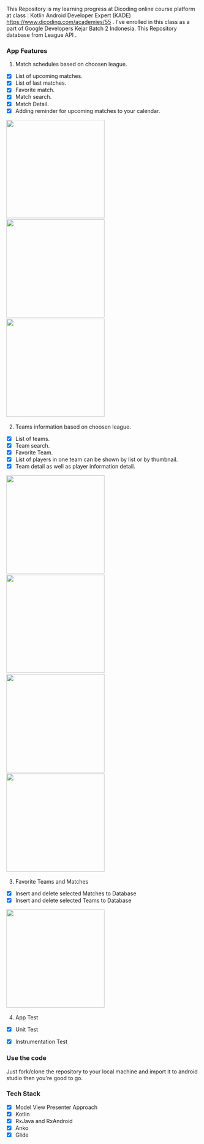 
This Repository is my learning progress at Dicoding online course platform at class : Kotlin Android Developer Expert (KADE)
https://www.dicoding.com/academies/55 . I've enrolled in this class as a part of Google Developers Kejar Batch 2 Indonesia.
This Repository database from League API .

### App Features

1. Match schedules based on choosen league.

 * [x] List of upcoming matches.
 * [x] List of last matches.
 * [x] Favorite match.
 * [x] Match search.
 * [x] Match Detail.
 * [x] Adding reminder for upcoming matches to your calendar.

<img src="https://github.com/kellyad/football_Apps_Kotlin/blob/master/screenshot/Match_List.png"
width="256">&nbsp;&nbsp;&nbsp;
<img src="https://github.com/kellyad/football_Apps_Kotlin/blob/master/screenshot/Matches_Detail.png"
width="256">&nbsp;&nbsp;&nbsp;
<img src="https://github.com/kellyad/football_Apps_Kotlin/blob/master/screenshot/Match_List.png"
width="256">&nbsp;&nbsp;&nbsp;

2. Teams information based on choosen league.

 * [x] List of teams.
 * [x] Team search.
 * [x] Favorite Team.
 * [x] List of players in one team can be shown by list or by thumbnail.
 * [x] Team detail as well as player information detail.

<img src="https://github.com/kellyad/football_Apps_Kotlin/blob/master/screenshot/Team_List.png"
width="256">&nbsp;&nbsp;&nbsp;
<img src="https://github.com/kellyad/football_Apps_Kotlin/blob/master/screenshot/Team_Detail.png"
width="256">&nbsp;&nbsp;&nbsp;
<img src="https://github.com/kellyad/football_Apps_Kotlin/blob/master/screenshot/Player_Detail.png"
width="256">&nbsp;&nbsp;&nbsp;
<img src="https://github.com/kellyad/football_Apps_Kotlin/blob/master/screenshot/Team_Search.png"
width="256">&nbsp;&nbsp;&nbsp;

3. Favorite Teams and Matches
 * [x] Insert and delete selected Matches to Database
 * [x] Insert and delete selected Teams to Database

<img src="https://github.com/kellyad/football_Apps_Kotlin/blob/master/screenshot/Favorite.png"
width="256">&nbsp;&nbsp;&nbsp;

4. App Test
 * [x] Unit Test
 * [x] Instrumentation Test


 ### Use the code

 Just fork/clone the repository to your local machine and import it to android studio then you're good to go.


 ### Tech Stack

 * [x] Model View Presenter Approach
 * [x] Kotlin
 * [x] RxJava and RxAndroid
 * [x] Anko
 * [x] Glide

